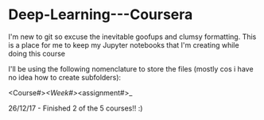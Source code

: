 # Deep-Learning---Coursera
I'm new to git so excuse the inevitable goofups and clumsy formatting. This is a place for me to keep my Jupyter notebooks that I'm creating while doing this course

I'll be using the following nomenclature to store the files (mostly cos i have no idea how to create subfolders):

<Course#>_<Week#>_<assignment#>_<Name>

26/12/17 - Finished 2 of the 5 courses!! :)
